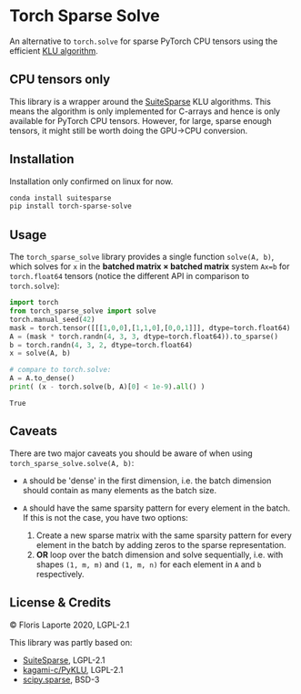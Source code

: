 # Torch Sparse Solve

An alternative to `torch.solve` for sparse PyTorch CPU tensors using
the efficient
[KLU algorithm](https://ufdcimages.uflib.ufl.edu/UF/E0/01/17/21/00001/palamadai_e.pdf).

## CPU tensors only

This library is a wrapper around the
[SuiteSparse](https://github.com/DrTimothyAldenDavis/SuiteSparse) KLU
algorithms. This means the algorithm is only implemented for
C-arrays and hence is only available for PyTorch CPU
tensors. However, for large, sparse enough tensors, it might still be
worth doing the GPU→CPU conversion.

## Installation

Installation only confirmed on linux for now.

```bash
conda install suitesparse
pip install torch-sparse-solve
```

## Usage

The `torch_sparse_solve` library provides a single function `solve(A, b)`, which solves for `x` in the **batched matrix × batched matrix**
system `Ax=b` for `torch.float64` tensors (notice the different API in comparison to `torch.solve`):

```python
import torch
from torch_sparse_solve import solve
torch.manual_seed(42)
mask = torch.tensor([[[1,0,0],[1,1,0],[0,0,1]]], dtype=torch.float64)
A = (mask * torch.randn(4, 3, 3, dtype=torch.float64)).to_sparse()
b = torch.randn(4, 3, 2, dtype=torch.float64)
x = solve(A, b)

# compare to torch.solve:
A = A.to_dense()
print( (x - torch.solve(b, A)[0] < 1e-9).all() )
```

`True`

## Caveats

There are two major caveats you should be aware of when using
`torch_sparse_solve.solve(A, b)`:

- `A` should be 'dense' in the first dimension, i.e. the batch dimension
  should contain as many elements as the batch size.

- `A` should have the same sparsity pattern for every element in the batch.
  If this is not the case, you have two options:
  1. Create a new sparse matrix with the same sparsity pattern for
     every element in the batch by adding zeros to the sparse
     representation.
  2. **OR** loop over the batch dimension and solve sequentially, i.e.
     with shapes `(1, m, m)` and `(1, m, n)` for each element in `A` and `b`
     respectively.

## License & Credits

© Floris Laporte 2020, LGPL-2.1

This library was partly based on:

- [SuiteSparse](https://github.com/DrTimothyAldenDavis/SuiteSparse), LGPL-2.1
- [kagami-c/PyKLU](https://github.com/kagami-c/PyKLU), LGPL-2.1
- [scipy.sparse](https://github.com/scipy/scipy/tree/master/scipy/sparse), BSD-3
